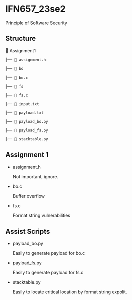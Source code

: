 # IFN657_23se2
Principle of Software Security

## Structure

 Assignment1

    ├──  assignment.h
    
    ├──  bo
    
    ├──  bo.c
    
    ├──  fs
    
    ├──  fs.c
    
    ├──  input.txt
    
    ├──  payload.txt
    
    ├──  payload_bo.py
    
    ├──  payload_fs.py
    
    ├──  stacktable.py
    

## Assignment 1
- assignment.h
  
  Not important, ignore.
  
- bo.c
  
  Buffer overflow
- fs.c
  
  Format string vulnerabilities
  

## Assist Scripts
- payload_bo.py
  
  Easily to generate payload for bo.c

- payload_fs.py
  
  Easily to generate payload for fs.c
  
- stacktable.py
  
  Easily to locate critical location by format string expolit.
  
